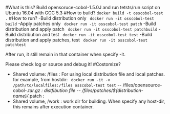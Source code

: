 #What is this?
Build opensoruce-cobol-1.5.0J and run tetsts/run script on Ubuntu 16.04 with GCC 5.3
#How to build?
 ``docker build -t osscobol-test .``
#How to run?
-Build distribution only
`` docker run -it osscobol-test build``
-Apply patches only
`` docker run -it osscobol-test patch``
-Build distribution and apply patch
`` docker run -it osscobol-test patchbuild``
-Build distribution and test
`` docker run -it osscobol-test test``
-Build distribution and apply patches, test
`` docker run -it osscobol-test patchtest``

After run, it still remain in that container when specify -it.

Please check log or source and debug it!
#Costomize?
- Shared volume: /files : For using local distribution file and local patches. 
for example, from hostdir:
`` docker run -it -v /path/to/localfiles:/files osscobol-test test``
-- /files/opensource-cobol-*.tar.gz : distfibution file
-- /files/patches/${distribution-name}/*.patch : 
- Shared volume, /work : work dir for building. When specify any host-dir, this remains after execution container.

